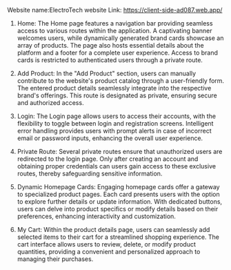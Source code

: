 Website name:ElectroTech
website Link: https://client-side-ad087.web.app/


1. Home:
The Home page features a navigation bar providing seamless access to various routes within the application. A captivating banner welcomes users, while dynamically generated brand cards showcase an array of products. The page also hosts essential details about the platform and a footer for a complete user experience. Access to brand cards is restricted to authenticated users through a private route.

2. Add Product:
In the "Add Product" section, users can manually contribute to the website's product catalog through a user-friendly form. The entered product details seamlessly integrate into the respective brand's offerings. This route is designated as private, ensuring secure and authorized access.

3. Login:
The Login page allows users to access their accounts, with the flexibility to toggle between login and registration screens. Intelligent error handling provides users with prompt alerts in case of incorrect email or password inputs, enhancing the overall user experience.

4. Private Route:
Several private routes ensure that unauthorized users are redirected to the login page. Only after creating an account and obtaining proper credentials can users gain access to these exclusive routes, thereby safeguarding sensitive information.

5. Dynamic Homepage Cards:
Engaging homepage cards offer a gateway to specialized product pages. Each card presents users with the option to explore further details or update information. With dedicated buttons, users can delve into product specifics or modify details based on their preferences, enhancing interactivity and customization.

6. My Cart:
Within the product details page, users can seamlessly add selected items to their cart for a streamlined shopping experience. The cart interface allows users to review, delete, or modify product quantities, providing a convenient and personalized approach to managing their purchases.
 





